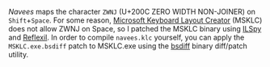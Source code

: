 *Navees* maps the character `ZWNJ` (U+200C ZERO WIDTH NON-JOINER) on `Shift`+`Space`. For some reason, [Microsoft Keyboard Layout Creator](https://www.microsoft.com/en-us/download/details.aspx?id=22339) (MSKLC) does not allow ZWNJ on Space, so I patched the MSKLC binary using [ILSpy](https://github.com/icsharpcode/ILSpy) and [Reflexil](https://github.com/sailro/reflexil). In order to compile `navees.klc` yourself, you can apply the `MSKLC.exe.bsdiff` patch to MSKLC.exe using the [bsdiff](http://www.daemonology.net/bsdiff/) binary diff/patch utility.
